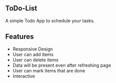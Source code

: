 ## ToDo-List
A simple Todo App to schedule your tasks.

## Features
* Responsive Design
* User can add items
* User can delete items
* Data will be present even after refreshing page
* User can mark items that are done
* Interactive
